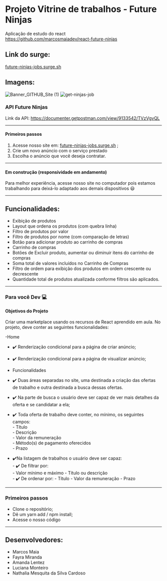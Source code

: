 # Projeto Vitrine de trabalhos - Future Ninjas    
Aplicação de estudo do react  
https://github.com/marcosmaiadev/react-future-ninjas


## Link do surge:  
[future-ninjas-jobs.surge.sh](future-ninjas-jobs.surge.sh)

## Imagens:  
![Banner_GITHUB_Site (1)](https://user-images.githubusercontent.com/52434685/113456077-a67c7b80-93e2-11eb-8233-a74953cf4a81.png)
![get-ninjas-job](https://user-images.githubusercontent.com/30267119/115738580-8d247a80-a363-11eb-8bdf-3dcbafa6f9f8.PNG)


### API Future Ninjas 
Link da API: https://documenter.getpostman.com/view/9133542/TVzVgvQL  

__________________________________________________________________________________________________________________________________________________________________

#### Primeiros passos
1. Acesse nosso site em: [future-ninjas-jobs.surge.sh](future-ninjas-jobs.surge.sh) ;
2. Crie um novo anúncio com o serviço prestado 
3. Escolha o anúncio que você deseja contratar.   

[//]:https://github.com/future4code/cruz-marketplace2/blob/master/gif_marketplace.gif

__________________________________________________________________________________________________________________________________________________________________

#### Em construção (responsividade em andamento)
Para melhor experiência, acesse nosso site no computador pois estamos trabalhando para deixá-lo adaptado aos demais dispositivos 😃
__________________________________________________________________________________________________________________________________________________________________

## Funcionalidades: 
- Exibição de produtos 
- Layout que ordena os produtos (com quebra linha)
- Filtro de produtos por valor 
- Filtro de produtos por nome (com comparação de letras)
- Botão para adicionar produto ao carrinho de compras 
- Carrinho de compras
- Botões de Excluir produto, aumentar ou diminuir itens do carrinho de compras
- Soma total de valores incluídos no Carrinho de Compras
- Filtro de ordem para exibição dos produtos em ordem crescente ou decrescente
- Quantidade total de produtos atualizada conforme filtros são aplicados.

__________________________________________________________________________________________________________________________________________________________________

### Para você Dev 💻 <br>

#### Objetivos do Projeto
Criar uma marketplace usando os recursos de React aprendido em aula. No projeto, deve conter as seguintes funcionalidades:

-Home
- ✔️ Renderização condicional para a página de criar anúncio;  
- ✔️ Renderização condicional para a página de visualizar anúncio;  

- Funcionalidades  
- ✔️ Duas áreas separadas no site, uma destinada a criação das ofertas de trabalho e outra destinada a busca dessas ofertas.   
- ✔️ Na parte de busca o usuário deve ser capaz de ver mais detalhes da oferta e se candidatar a ela;  
- ✔️ Toda oferta de trabalho deve conter, no mínimo, os seguintes campos:  
        - Título  
        - Descrição  
        - Valor da remuneração  
        - Método(s) de pagamento oferecidos  
        - Prazo  
- ✔️Na listagem de trabalhos o usuário deve ser capaz:  
        - ✔️ De filtrar por:  
            - Valor mínimo e máximo 
            -  Título ou descrição  
        - ✔️  De ordenar por: 
            - Título 
            - Valor da remuneração 
            - Prazo  
_________________________________________________________________________________________________________________________________________________________________
### Primeiros passos  

- Clone o repositório;
- Dê um yarn add / npm install;
- Acesse o nosso código  

_________________________________________________________________________________________________________________________________________________________________

## Desenvolvedores:
- Marcos Maia  
- Fayra Miranda  
- Amanda Lentez  
- Luciana Monteiro  
- Nathalia Mesquita da Silva Cardoso  
